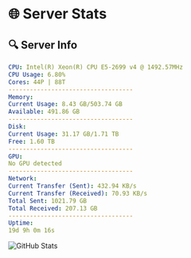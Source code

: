 # 🌐 Server Stats
## 🔍 Server Info
```yaml
CPU: Intel(R) Xeon(R) CPU E5-2699 v4 @ 1492.57MHz
CPU Usage: 6.80%
Cores: 44P | 88T
-----------------------------------
Memory:
Current Usage: 8.43 GB/503.74 GB
Available: 491.86 GB
-----------------------------------
Disk:
Current Usage: 31.17 GB/1.71 TB
Free: 1.60 TB
-----------------------------------
GPU:
No GPU detected
-----------------------------------
Network:
Current Transfer (Sent): 432.94 KB/s
Current Transfer (Received): 70.93 KB/s
Total Sent: 1021.79 GB
Total Received: 207.13 GB
-----------------------------------
Uptime:
19d 9h 0m 16s
```
![GitHub Stats](https://img.shields.io/badge/Updated-2025-05-09_02:09:04-blue)
